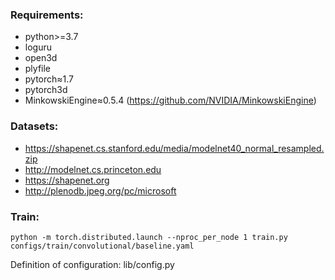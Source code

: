 ### Requirements: 

- python>=3.7
- loguru
- open3d
- plyfile
- pytorch≈1.7
- pytorch3d
- MinkowskiEngine≈0.5.4 (https://github.com/NVIDIA/MinkowskiEngine)

### Datasets:
- https://shapenet.cs.stanford.edu/media/modelnet40_normal_resampled.zip
- http://modelnet.cs.princeton.edu
- https://shapenet.org
- http://plenodb.jpeg.org/pc/microsoft

### Train:

```shell
python -m torch.distributed.launch --nproc_per_node 1 train.py configs/train/convolutional/baseline.yaml
```

Definition of configuration: lib/config.py
